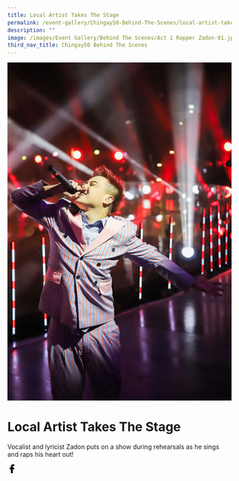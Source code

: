 ```yaml
---
title: Local Artist Takes The Stage
permalink: /event-gallery/Chingay50-Behind-The-Scenes/local-artist-takes-the-stage
description: ""
image: /images/Event Gallery/Behind The Scenes/Act 1 Rapper Zadon-01.jpg
third_nav_title: Chingay50 Behind The Scenes
---
```

![Local Artist Takes The Stage](/images/Event%20Gallery/Behind%20The%20Scenes/Act%201%20Rapper%20Zadon-01.jpg)

# **Local Artist Takes The Stage**

Vocalist and lyricist Zadon puts on a show during rehearsals as he sings and raps his heart out!

<a href="http://www.facebook.com/sharer.php?u=http://www.chingay.gov.sg/image/event-gallery/local-artist-takes-the-stages" style="float:left;">
	<img src="/images/facebook.png" style="width:auto;height:20px;">
</a>